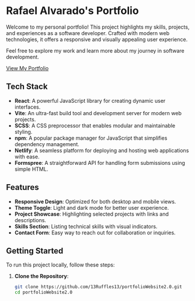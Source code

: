 # Rafael Alvarado's Portfolio

Welcome to my personal portfolio! This project highlights my skills, projects, and experiences as a software developer. Crafted with modern web technologies, it offers a responsive and visually appealing user experience.

Feel free to explore my work and learn more about my journey in software development.

[View My Portfolio](https://rafael-alvarado.netlify.app/)

## Tech Stack

- **React**: A powerful JavaScript library for creating dynamic user interfaces.
- **Vite**: An ultra-fast build tool and development server for modern web projects.
- **SCSS**: A CSS preprocessor that enables modular and maintainable styling.
- **npm**: A popular package manager for JavaScript that simplifies dependency management.
- **Netlify**: A seamless platform for deploying and hosting web applications with ease.
- **Formspree**: A straightforward API for handling form submissions using simple HTML.

## Features

- **Responsive Design**: Optimized for both desktop and mobile views.
- **Theme Toggle**: Light and dark mode for better user experience.
- **Project Showcase**: Highlighting selected projects with links and descriptions.
- **Skills Section**: Listing technical skills with visual indicators.
- **Contact Form**: Easy way to reach out for collaboration or inquiries.

## Getting Started

To run this project locally, follow these steps:

1. **Clone the Repository**:
   ```bash
   git clone https://github.com/13Ruffles13/portfolioWebsite2.0.git
   cd portfolioWebsite2.0
   ```

